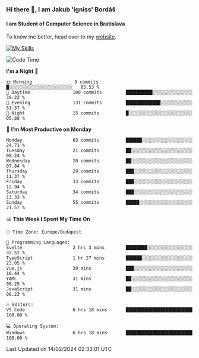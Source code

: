 ### Hi there 👋, I am Jakub 'igniss' Bordáš

#### I am Student of Computer Science in Bratislava
To know me better, head over to my [website](https://bordas.sk).

[![My Skills](https://skillicons.dev/icons?i=js,html,css,figma,svelte,java,kotlin,python,postgresql,typescript,nest,nodejs)](https://bordas.sk)


<!--START_SECTION:waka-->
![Code Time](http://img.shields.io/badge/Code%20Time-1%2C405%20hrs%2036%20mins-blue)

**I'm a Night 🦉** 

```text
🌞 Morning                9 commits           █░░░░░░░░░░░░░░░░░░░░░░░░   03.53 % 
🌆 Daytime                100 commits         ██████████░░░░░░░░░░░░░░░   39.22 % 
🌃 Evening                131 commits         █████████████░░░░░░░░░░░░   51.37 % 
🌙 Night                  15 commits          █░░░░░░░░░░░░░░░░░░░░░░░░   05.88 % 
```
📅 **I'm Most Productive on Monday** 

```text
Monday                   63 commits          ██████░░░░░░░░░░░░░░░░░░░   24.71 % 
Tuesday                  21 commits          ██░░░░░░░░░░░░░░░░░░░░░░░   08.24 % 
Wednesday                20 commits          ██░░░░░░░░░░░░░░░░░░░░░░░   07.84 % 
Thursday                 29 commits          ███░░░░░░░░░░░░░░░░░░░░░░   11.37 % 
Friday                   33 commits          ███░░░░░░░░░░░░░░░░░░░░░░   12.94 % 
Saturday                 34 commits          ███░░░░░░░░░░░░░░░░░░░░░░   13.33 % 
Sunday                   55 commits          █████░░░░░░░░░░░░░░░░░░░░   21.57 % 
```


📊 **This Week I Spent My Time On** 

```text
🕑︎ Time Zone: Europe/Budapest

💬 Programming Languages: 
Svelte                   2 hrs 3 mins        ████████░░░░░░░░░░░░░░░░░   32.52 % 
TypeScript               1 hr 27 mins        ██████░░░░░░░░░░░░░░░░░░░   23.05 % 
Vue.js                   39 mins             ███░░░░░░░░░░░░░░░░░░░░░░   10.44 % 
YAML                     31 mins             ██░░░░░░░░░░░░░░░░░░░░░░░   08.25 % 
JavaScript               31 mins             ██░░░░░░░░░░░░░░░░░░░░░░░   08.23 % 

🔥 Editors: 
VS Code                  6 hrs 18 mins       █████████████████████████   100.00 % 

💻 Operating System: 
Windows                  6 hrs 18 mins       █████████████████████████   100.00 % 
```


 Last Updated on 14/02/2024 02:33:01 UTC
<!--END_SECTION:waka-->
